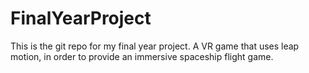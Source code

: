 # FinalYearProject
This is the git repo for my final year project. A VR game that uses leap motion, in order to provide an immersive spaceship flight game.
